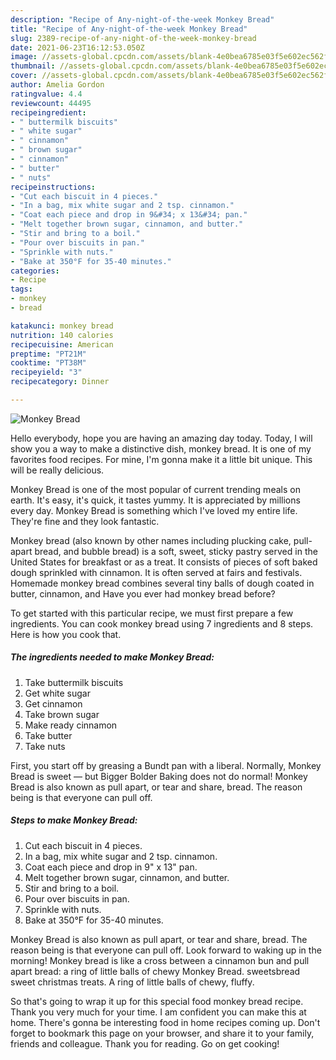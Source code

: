 ```yaml
---
description: "Recipe of Any-night-of-the-week Monkey Bread"
title: "Recipe of Any-night-of-the-week Monkey Bread"
slug: 2389-recipe-of-any-night-of-the-week-monkey-bread
date: 2021-06-23T16:12:53.050Z
image: //assets-global.cpcdn.com/assets/blank-4e0bea6785e03f5e602ec562f230caae08da540cada707380b4fe1bbebba43da.png
thumbnail: //assets-global.cpcdn.com/assets/blank-4e0bea6785e03f5e602ec562f230caae08da540cada707380b4fe1bbebba43da.png
cover: //assets-global.cpcdn.com/assets/blank-4e0bea6785e03f5e602ec562f230caae08da540cada707380b4fe1bbebba43da.png
author: Amelia Gordon
ratingvalue: 4.4
reviewcount: 44495
recipeingredient:
- " buttermilk biscuits"
- " white sugar"
- " cinnamon"
- " brown sugar"
- " cinnamon"
- " butter"
- " nuts"
recipeinstructions:
- "Cut each biscuit in 4 pieces."
- "In a bag, mix white sugar and 2 tsp. cinnamon."
- "Coat each piece and drop in 9&#34; x 13&#34; pan."
- "Melt together brown sugar, cinnamon, and butter."
- "Stir and bring to a boil."
- "Pour over biscuits in pan."
- "Sprinkle with nuts."
- "Bake at 350°F for 35-40 minutes."
categories:
- Recipe
tags:
- monkey
- bread

katakunci: monkey bread 
nutrition: 140 calories
recipecuisine: American
preptime: "PT21M"
cooktime: "PT38M"
recipeyield: "3"
recipecategory: Dinner

---
```



![Monkey Bread](//assets-global.cpcdn.com/assets/blank-4e0bea6785e03f5e602ec562f230caae08da540cada707380b4fe1bbebba43da.png)

Hello everybody, hope you are having an amazing day today. Today, I will show you a way to make a distinctive dish, monkey bread. It is one of my favorites food recipes. For mine, I'm gonna make it a little bit unique. This will be really delicious.

Monkey Bread is one of the most popular of current trending meals on earth. It's easy, it's quick, it tastes yummy. It is appreciated by millions every day. Monkey Bread is something which I've loved my entire life. They're fine and they look fantastic.

Monkey bread (also known by other names including plucking cake, pull-apart bread, and bubble bread) is a soft, sweet, sticky pastry served in the United States for breakfast or as a treat. It consists of pieces of soft baked dough sprinkled with cinnamon. It is often served at fairs and festivals. Homemade monkey bread combines several tiny balls of dough coated in butter, cinnamon, and Have you ever had monkey bread before?


To get started with this particular recipe, we must first prepare a few ingredients. You can cook monkey bread using 7 ingredients and 8 steps. Here is how you cook that.

<!--inarticleads1-->

##### The ingredients needed to make Monkey Bread:

1. Take  buttermilk biscuits
1. Get  white sugar
1. Get  cinnamon
1. Take  brown sugar
1. Make ready  cinnamon
1. Take  butter
1. Take  nuts


First, you start off by greasing a Bundt pan with a liberal. Normally, Monkey Bread is sweet — but Bigger Bolder Baking does not do normal! Monkey Bread is also known as pull apart, or tear and share, bread. The reason being is that everyone can pull off. 

<!--inarticleads2-->

##### Steps to make Monkey Bread:

1. Cut each biscuit in 4 pieces.
1. In a bag, mix white sugar and 2 tsp. cinnamon.
1. Coat each piece and drop in 9&#34; x 13&#34; pan.
1. Melt together brown sugar, cinnamon, and butter.
1. Stir and bring to a boil.
1. Pour over biscuits in pan.
1. Sprinkle with nuts.
1. Bake at 350°F for 35-40 minutes.


Monkey Bread is also known as pull apart, or tear and share, bread. The reason being is that everyone can pull off. Look forward to waking up in the morning! Monkey bread is like a cross between a cinnamon bun and pull apart bread: a ring of little balls of chewy Monkey Bread. sweetsbread sweet christmas treats. A ring of little balls of chewy, fluffy. 

So that's going to wrap it up for this special food monkey bread recipe. Thank you very much for your time. I am confident you can make this at home. There's gonna be interesting food in home recipes coming up. Don't forget to bookmark this page on your browser, and share it to your family, friends and colleague. Thank you for reading. Go on get cooking!
